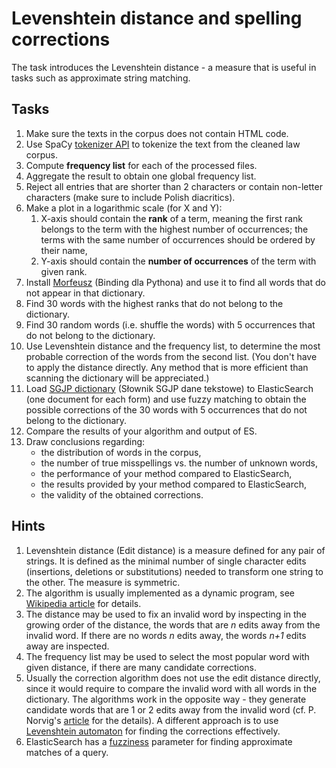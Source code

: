 # Levenshtein distance and spelling corrections

The task introduces the Levenshtein distance - a measure that is useful in tasks such as approximate string matching.

## Tasks

1. Make sure the texts in the corpus does not contain HTML code.
2. Use SpaCy [tokenizer API](https://spacy.io/api/tokenizer) to tokenize the text from the cleaned law corpus.
3. Compute **frequency list** for each of the processed files.
4. Aggregate the result to obtain one global frequency list.
5. Reject all entries that are shorter than 2 characters or contain non-letter characters (make sure to include Polish
   diacritics).
1. Make a plot in a logarithmic scale (for X and Y):
   1. X-axis should contain the **rank** of a term, meaning the first rank belongs to the term with the highest number of
      occurrences; the terms with the same number of occurrences should be ordered by their name,
   2. Y-axis should contain the **number of occurrences** of the term with given rank.
1. Install [Morfeusz](http://morfeusz.sgjp.pl/download/) (Binding dla Pythona) and use it to find all words that do not
   appear in that dictionary.
1. Find 30 words with the highest ranks that do not belong to the dictionary.
1. Find 30 random words (i.e. shuffle the words) with 5 occurrences that do not belong to the dictionary.
1. Use Levenshtein distance and the frequency list, to determine the most probable correction of the words from the
   second list. (You don't have to apply the distance directly. Any method that is more efficient than scanning the
   dictionary will be appreciated.)
1. Load [SGJP dictionary](http://morfeusz.sgjp.pl/download/) (Słownik SGJP dane tekstowe) to ElasticSearch (one document for each form) 
   and use fuzzy matching to obtain the possible
   corrections of the 30 words with 5 occurrences that do not belong to the dictionary.
1. Compare the results of your algorithm and output of ES. 
1. Draw conclusions regarding:
   * the distribution of words in the corpus,
   * the number of true misspellings vs. the number of unknown words,
   * the performance of your method compared to ElasticSearch,
   * the results provided by your method compared to ElasticSearch,
   * the validity of the obtained corrections.

## Hints

1. Levenshtein distance (Edit distance) is a measure defined for any pair of strings. It is defined as the minimal
   number of single character edits (insertions, deletions or substitutions) needed to transform one string to the
   other. The measure is symmetric.
1. The algorithm is usually implemented as a dynamic program, see [Wikipedia article](https://en.wikipedia.org/wiki/Levenshtein_distance)
   for details.
1. The distance may be used to fix an invalid word by inspecting in the growing order of the distance, the words
   that are *n* edits away from the invalid word. If there are no words *n* edits away, the words *n+1* edits away
   are inspected.
1. The frequency list may be used to select the most popular word with given distance, if there are many candidate
   corrections.
1. Usually the correction algorithm does not use the edit distance directly, since it would require to compare the
   invalid word with all words in the dictionary. The algorithms work in the opposite way - they generate candidate words
   that are 1 or 2 edits away from the invalid word (cf. P. Norvig's [article](https://norvig.com/spell-correct.html)
   for the details). A different approach is to use [Levenshtein automaton](https://norvig.com/spell-correct.html) for
   finding the corrections effectively.
1. ElasticSearch has a [fuzziness](https://www.elastic.co/guide/en/elasticsearch/reference/current/query-dsl-fuzzy-query.html)
   parameter for finding approximate matches of a query.

